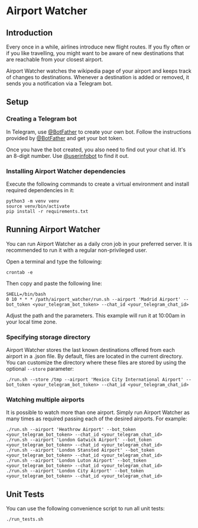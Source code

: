 # Airport Watcher
## Introduction
Every once in a while, airlines introduce new flight routes. If you fly often or if you like travelling, you might want to be aware of new destinations that are reachable from your closest airport.

Airport Watcher watches the wikipedia page of your airport and keeps track of changes to destinations. Whenever a destination is added or removed, it sends you a notification via a Telegram bot.

## Setup
### Creating a Telegram bot
In Telegram, use [@BotFather](https://t.me/BotFather) to create your own bot. Follow the instructions provided by [@BotFather](https://t.me/BotFather) and get your bot token.

Once you have the bot created, you also need to find out your chat id. It's an 8-digit number. Use [@userinfobot](https://t.me/userinfobot) to find it out.

### Installing Airport Watcher dependencies
Execute the following commands to create a virtual environment and install required dependencies in it:

    python3 -m venv venv
    source venv/bin/activate
    pip install -r requirements.txt

## Running Airport Watcher
You can run Airport Watcher as a daily cron job in your preferred server. It is recommended to run it with a regular non-privileged user.

Open a terminal and type the following:

    crontab -e
Then copy and paste the following line:

    SHELL=/bin/bash
    0 10 * * * /path/airport_watcher/run.sh --airport 'Madrid Airport' --bot_token <your_telegram_bot_token> --chat_id <your_telegram_chat_id>

Adjust the path and the parameters. This example will run it at 10:00am in your local time zone.

### Specifying storage directory
Airport Watcher stores the last known destinations offered from each airport in a .json file. By default, files are located in the current directory. You can customize the directory where these files are stored by using the optional `--store` parameter:

    ./run.sh --store /tmp --airport 'Mexico City International Airport' --bot_token <your_telegram_bot_token> --chat_id <your_telegram_chat_id>

### Watching multiple airports
It is possible to watch more than one airport. Simply run Airport Watcher as many times as required passing each of the desired airports. For example:

    ./run.sh --airport 'Heathrow Airport' --bot_token <your_telegram_bot_token> --chat_id <your_telegram_chat_id>
    ./run.sh --airport 'London Gatwick Airport' --bot_token <your_telegram_bot_token> --chat_id <your_telegram_chat_id>
    ./run.sh --airport 'London Stansted Airport' --bot_token <your_telegram_bot_token> --chat_id <your_telegram_chat_id>
    ./run.sh --airport 'London Luton Airport' --bot_token <your_telegram_bot_token> --chat_id <your_telegram_chat_id>
    ./run.sh --airport 'London City Airport' --bot_token <your_telegram_bot_token> --chat_id <your_telegram_chat_id>

## Unit Tests
You can use the following convenience script to run all unit tests:

    ./run_tests.sh